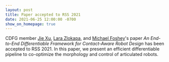 ```yaml
---
layout: post
title: Paper accepted to RSS 2021
date: 2021-06-25 12:00:00 -0700
show_on_homepage: true
---
```

CDFG member [Jie Xu](http://people.csail.mit.edu/jiex/), [Lara Zlokapa](https://lara-z.github.io/), and [Michael Foshey](https://www.csail.mit.edu/person/michael-foshey)'s paper *An End-to-End Differentiable Framework for Contact-Aware Robot Design* has been accepted to RSS 2021. In this paper, we present an efficient differentiable pipeline to co-optimize the morphology and control of articulated robots.